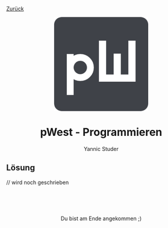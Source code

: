 [Zurück](./aufgabe.md)

<p align="center">
   <img align="center" src="./src/img/favicon.png" height="250px">
</p>
<h1 align="center">
   pWest - Programmieren
</h1>
<p align="center">
   Yannic Studer
</p>

<!-- HEAD -->

## Lösung

// wird noch geschrieben

<br>
<br>
<br>

<p align="center">
   Du bist am Ende angekommen ;) 
</p>
